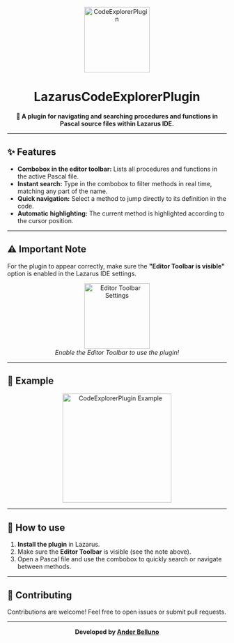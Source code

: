 <p align="center">
  <a href="https://github.com/anderbelluno/LazarusCodeExplorerPlugin/blob/main/img/CodeExplorerPlugin.png">
    <img alt="CodeExplorerPlugin" height="150" src="https://github.com/anderbelluno/LazarusCodeExplorerPlugin/blob/main/img/CodeExplorerPlugin.png">
  </a>
</p>

<h1 align="center">LazarusCodeExplorerPlugin</h1>

<p align="center">
  <b>🔎 A plugin for navigating and searching procedures and functions in Pascal source files within Lazarus IDE.</b>
</p>

---

## ✨ Features

- **Combobox in the editor toolbar:** Lists all procedures and functions in the active Pascal file.
- **Instant search:** Type in the combobox to filter methods in real time, matching any part of the name.
- **Quick navigation:** Select a method to jump directly to its definition in the code.
- **Automatic highlighting:** The current method is highlighted according to the cursor position.

---

## ⚠️ Important Note

For the plugin to appear correctly, make sure the **"Editor Toolbar is visible"** option is enabled in the Lazarus IDE settings.

<p align="center">
  <a href="https://github.com/anderbelluno/LazarusCodeExplorerPlugin/blob/main/img/EditorToolbarSettings.png">
    <img alt="Editor Toolbar Settings" height="150" src="https://github.com/anderbelluno/LazarusCodeExplorerPlugin/blob/main/img/EditorToolbarSettings.png">
  </a>
  <br>
  <i>Enable the Editor Toolbar to use the plugin!</i>
</p>

---

## 📸 Example

<p align="center">
  <img alt="CodeExplorerPlugin Example" height="250" src="https://github.com/anderbelluno/LazarusCodeExplorerPlugin/blob/main/img/CodeExplorerPlugin.png">
</p>

---

## 🚀 How to use

1. **Install the plugin** in Lazarus.
2. Make sure the **Editor Toolbar** is visible (see the note above).
3. Open a Pascal file and use the combobox to quickly search or navigate between methods.

---

## 🤝 Contributing

Contributions are welcome! Feel free to open issues or submit pull requests.

---

<p align="center">
  <b>Developed by <a href="https://github.com/anderbelluno">Ander Belluno</a></b>
</p>

